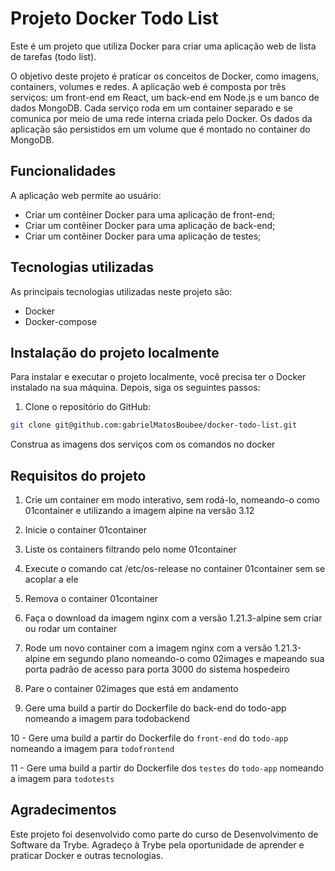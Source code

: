 # Projeto Docker Todo List

Este é um projeto que utiliza Docker para criar uma aplicação web de lista de tarefas (todo list).

O objetivo deste projeto é praticar os conceitos de Docker, como imagens, containers, volumes e redes. A aplicação web é composta por três serviços: um front-end em React, um back-end em Node.js e um banco de dados MongoDB. Cada serviço roda em um container separado e se comunica por meio de uma rede interna criada pelo Docker. Os dados da aplicação são persistidos em um volume que é montado no container do MongoDB.

## Funcionalidades

A aplicação web permite ao usuário:

- Criar um contêiner Docker para uma aplicação de front-end;
- Criar um contêiner Docker para uma aplicação de back-end;
- Criar um contêiner Docker para uma aplicação de testes;

## Tecnologias utilizadas

As principais tecnologias utilizadas neste projeto são:

- Docker
- Docker-compose


## Instalação do projeto localmente

Para instalar e executar o projeto localmente, você precisa ter o Docker instalado na sua máquina. Depois, siga os seguintes passos:

1. Clone o repositório do GitHub:

```bash
git clone git@github.com:gabrielMatosBoubee/docker-todo-list.git
```

Construa as imagens dos serviços com os comandos no docker

## Requisitos do projeto

1. Crie um container em modo interativo, sem rodá-lo, nomeando-o como 01container e utilizando a imagem alpine na versão 3.12

2. Inicie o container 01container

3. Liste os containers filtrando pelo nome 01container

4. Execute o comando cat /etc/os-release no container 01container sem se acoplar a ele

5. Remova o container 01container

6. Faça o download da imagem nginx com a versão 1.21.3-alpine sem criar ou rodar um container

7. Rode um novo container com a imagem nginx com a versão 1.21.3-alpine em segundo plano nomeando-o como 02images e mapeando sua porta padrão de acesso para porta 3000 do sistema hospedeiro

8. Pare o container 02images que está em andamento

9. Gere uma build a partir do Dockerfile do back-end do todo-app nomeando a imagem para todobackend

10 - Gere uma build a partir do Dockerfile do `front-end` do `todo-app` nomeando a imagem para `todofrontend`

11 - Gere uma build a partir do Dockerfile dos `testes` do `todo-app` nomeando a imagem para `todotests`

## Agradecimentos
Este projeto foi desenvolvido como parte do curso de Desenvolvimento de Software da Trybe. Agradeço à Trybe pela oportunidade de aprender e praticar Docker e outras tecnologias.
